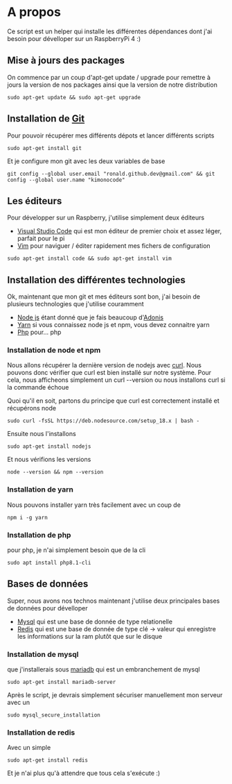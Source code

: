 # A propos

Ce script est un helper qui installe les différentes dépendances dont j'ai besoin pour dévelloper sur un RaspberryPi 4 :)

## Mise à jours des packages

On commence par un coup d'apt-get update / upgrade pour remettre à jours la version de nos packages 
ainsi que la version de notre distribution

```shell
sudo apt-get update && sudo apt-get upgrade
```
## Installation de [Git](https://git-scm.com/)

Pour pouvoir récupérer mes différents dépots et lancer différents scripts

```shell
sudo apt-get install git
```
Et je configure mon git avec les deux variables de base

```shell
git config --global user.email "ronald.github.dev@gmail.com" && git config --global user.name "kimonocode"
```
## Les éditeurs

Pour développer sur un Raspberry, j'utilise simplement deux éditeurs

- [Visual Studio Code](https://code.visualstudio.com/) qui est mon éditeur de premier choix et assez léger, parfait pour le pi
- [Vim](https://www.vim.org/) pour naviguer / éditer rapidement mes fichers de configuration

```shell
sudo apt-get install code && sudo apt-get install vim
```
## Installation des différentes technologies

Ok, maintenant que mon git et mes éditeurs sont bon, j'ai besoin de plusieurs technologies que j'utilise couramment

- [Node js](https://nodejs.org/en/) étant donné que je fais beaucoup d'[Adonis](https://adonisjs.com/)
- [Yarn](https://yarnpkg.com/) si vous connaissez node js et npm, vous devez connaitre yarn
- [Php](https://www.php.net/) pour... php 

### Installation de node et npm

Nous allons récupérer la dernière version de nodejs avec [curl](https://curl.se/). Nous pouvons donc vérifier que curl est bien installé sur notre système.
Pour cela, nous afficheons simplement un curl --version ou nous installons curl si la commande échoue  

Quoi qu'il en soit, partons du principe que curl est correctement installé et récupérons node

```shell
sudo curl -fsSL https://deb.nodesource.com/setup_18.x | bash -
```
Ensuite nous l'installons

```shell
sudo apt-get install nodejs
```
Et nous vérifions les versions

```shell
node --version && npm --version
```
### Installation de yarn

Nous pouvons installer yarn très facilement avec un coup de

```shell
npm i -g yarn
```
### Installation de php

pour php, je n'ai simplement besoin que de la cli

```shell
sudo apt install php8.1-cli
```
## Bases de données

Super, nous avons nos technos maintenant j'utilise deux principales bases de données pour dévelloper

- [Mysql](https://www.mysql.com/fr/) qui est une base de donnée de type relationelle
- [Redis](https://redis.io/) qui est une base de donnée de type clé -> valeur qui enregistre les informations sur la ram plutôt que sur le disque 

### Installation de mysql

que j'installerais sous [mariadb](https://mariadb.org/) qui est un embranchement de mysql

```shell
sudo apt-get install mariadb-server
```
Après le script, je devrais simplement sécuriser manuellement mon serveur avec un 

``` shell
sudo mysql_secure_installation
```
### Installation de redis

Avec un simple

```shell
sudo apt-get install redis
```
Et je n'ai plus qu'à attendre que tous cela s'exécute :)

